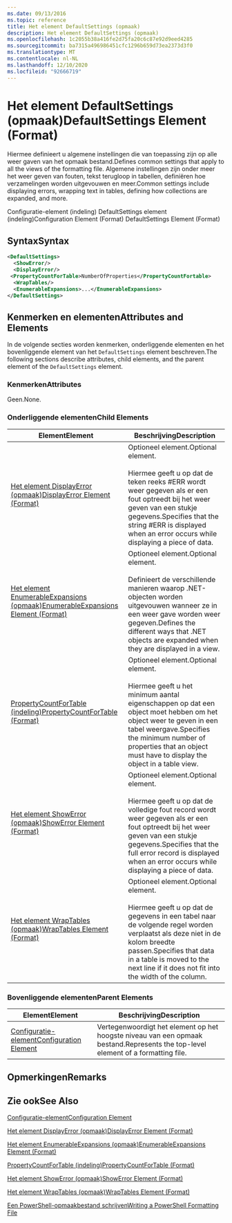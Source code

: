 ```yaml
---
ms.date: 09/13/2016
ms.topic: reference
title: Het element DefaultSettings (opmaak)
description: Het element DefaultSettings (opmaak)
ms.openlocfilehash: 1c2055b38a416fe2d75fa20c6c87e92d9eed4285
ms.sourcegitcommit: ba7315a496986451cfc1296b659d73ea2373d3f0
ms.translationtype: MT
ms.contentlocale: nl-NL
ms.lasthandoff: 12/10/2020
ms.locfileid: "92666719"
---
```

# <a name="defaultsettings-element-format"></a><span data-ttu-id="d45b6-103">Het element DefaultSettings (opmaak)</span><span class="sxs-lookup"><span data-stu-id="d45b6-103">DefaultSettings Element (Format)</span></span>

<span data-ttu-id="d45b6-104">Hiermee definieert u algemene instellingen die van toepassing zijn op alle weer gaven van het opmaak bestand.</span><span class="sxs-lookup"><span data-stu-id="d45b6-104">Defines common settings that apply to all the views of the formatting file.</span></span> <span data-ttu-id="d45b6-105">Algemene instellingen zijn onder meer het weer geven van fouten, tekst terugloop in tabellen, definiëren hoe verzamelingen worden uitgevouwen en meer.</span><span class="sxs-lookup"><span data-stu-id="d45b6-105">Common settings include displaying errors, wrapping text in tables, defining how collections are expanded, and more.</span></span>

<span data-ttu-id="d45b6-106">Configuratie-element (indeling) DefaultSettings element (indeling)</span><span class="sxs-lookup"><span data-stu-id="d45b6-106">Configuration Element (Format) DefaultSettings Element (Format)</span></span>

## <a name="syntax"></a><span data-ttu-id="d45b6-107">Syntax</span><span class="sxs-lookup"><span data-stu-id="d45b6-107">Syntax</span></span>

```xml
<DefaultSettings>
  <ShowError/>
  <DisplayError/>
 <PropertyCountForTable>NumberOfProperties</PropertyCountFortable>
  <WrapTables/>
  <EnumerableExpansions>...</EnumerableExpansions>
</DefaultSettings>
```

## <a name="attributes-and-elements"></a><span data-ttu-id="d45b6-108">Kenmerken en elementen</span><span class="sxs-lookup"><span data-stu-id="d45b6-108">Attributes and Elements</span></span>

<span data-ttu-id="d45b6-109">In de volgende secties worden kenmerken, onderliggende elementen en het bovenliggende element van het `DefaultSettings` element beschreven.</span><span class="sxs-lookup"><span data-stu-id="d45b6-109">The following sections describe attributes, child elements, and the parent element of the `DefaultSettings` element.</span></span>

### <a name="attributes"></a><span data-ttu-id="d45b6-110">Kenmerken</span><span class="sxs-lookup"><span data-stu-id="d45b6-110">Attributes</span></span>

<span data-ttu-id="d45b6-111">Geen.</span><span class="sxs-lookup"><span data-stu-id="d45b6-111">None.</span></span>

### <a name="child-elements"></a><span data-ttu-id="d45b6-112">Onderliggende elementen</span><span class="sxs-lookup"><span data-stu-id="d45b6-112">Child Elements</span></span>

|<span data-ttu-id="d45b6-113">Element</span><span class="sxs-lookup"><span data-stu-id="d45b6-113">Element</span></span>|<span data-ttu-id="d45b6-114">Beschrijving</span><span class="sxs-lookup"><span data-stu-id="d45b6-114">Description</span></span>|
|-------------|-----------------|
|[<span data-ttu-id="d45b6-115">Het element DisplayError (opmaak)</span><span class="sxs-lookup"><span data-stu-id="d45b6-115">DisplayError Element (Format)</span></span>](./displayerror-element-format.md)|<span data-ttu-id="d45b6-116">Optioneel element.</span><span class="sxs-lookup"><span data-stu-id="d45b6-116">Optional element.</span></span><br /><br /> <span data-ttu-id="d45b6-117">Hiermee geeft u op dat de teken reeks #ERR wordt weer gegeven als er een fout optreedt bij het weer geven van een stukje gegevens.</span><span class="sxs-lookup"><span data-stu-id="d45b6-117">Specifies that the string #ERR is displayed when an error occurs while displaying a piece of data.</span></span>|
|[<span data-ttu-id="d45b6-118">Het element EnumerableExpansions (opmaak)</span><span class="sxs-lookup"><span data-stu-id="d45b6-118">EnumerableExpansions Element (Format)</span></span>](./enumerableexpansions-element-format.md)|<span data-ttu-id="d45b6-119">Optioneel element.</span><span class="sxs-lookup"><span data-stu-id="d45b6-119">Optional element.</span></span><br /><br /> <span data-ttu-id="d45b6-120">Definieert de verschillende manieren waarop .NET-objecten worden uitgevouwen wanneer ze in een weer gave worden weer gegeven.</span><span class="sxs-lookup"><span data-stu-id="d45b6-120">Defines the different ways that .NET objects are expanded when they are displayed in a view.</span></span>|
|[<span data-ttu-id="d45b6-121">PropertyCountForTable (indeling)</span><span class="sxs-lookup"><span data-stu-id="d45b6-121">PropertyCountForTable (Format)</span></span>](./propertycountfortable-element-format.md)|<span data-ttu-id="d45b6-122">Optioneel element.</span><span class="sxs-lookup"><span data-stu-id="d45b6-122">Optional element.</span></span><br /><br /> <span data-ttu-id="d45b6-123">Hiermee geeft u het minimum aantal eigenschappen op dat een object moet hebben om het object weer te geven in een tabel weergave.</span><span class="sxs-lookup"><span data-stu-id="d45b6-123">Specifies the minimum number of properties that an object must have to display the object in a table view.</span></span>|
|[<span data-ttu-id="d45b6-124">Het element ShowError (opmaak)</span><span class="sxs-lookup"><span data-stu-id="d45b6-124">ShowError Element (Format)</span></span>](./showerror-element-format.md)|<span data-ttu-id="d45b6-125">Optioneel element.</span><span class="sxs-lookup"><span data-stu-id="d45b6-125">Optional element.</span></span><br /><br /> <span data-ttu-id="d45b6-126">Hiermee geeft u op dat de volledige fout record wordt weer gegeven als er een fout optreedt bij het weer geven van een stukje gegevens.</span><span class="sxs-lookup"><span data-stu-id="d45b6-126">Specifies that the full error record is displayed when an error occurs while displaying a piece of data.</span></span>|
|[<span data-ttu-id="d45b6-127">Het element WrapTables (opmaak)</span><span class="sxs-lookup"><span data-stu-id="d45b6-127">WrapTables Element (Format)</span></span>](./wraptables-element-format.md)|<span data-ttu-id="d45b6-128">Optioneel element.</span><span class="sxs-lookup"><span data-stu-id="d45b6-128">Optional element.</span></span><br /><br /> <span data-ttu-id="d45b6-129">Hiermee geeft u op dat de gegevens in een tabel naar de volgende regel worden verplaatst als deze niet in de kolom breedte passen.</span><span class="sxs-lookup"><span data-stu-id="d45b6-129">Specifies that data in a table is moved to the next line if it does not fit into the width of the column.</span></span>|

### <a name="parent-elements"></a><span data-ttu-id="d45b6-130">Bovenliggende elementen</span><span class="sxs-lookup"><span data-stu-id="d45b6-130">Parent Elements</span></span>

|<span data-ttu-id="d45b6-131">Element</span><span class="sxs-lookup"><span data-stu-id="d45b6-131">Element</span></span>|<span data-ttu-id="d45b6-132">Beschrijving</span><span class="sxs-lookup"><span data-stu-id="d45b6-132">Description</span></span>|
|-------------|-----------------|
|[<span data-ttu-id="d45b6-133">Configuratie-element</span><span class="sxs-lookup"><span data-stu-id="d45b6-133">Configuration Element</span></span>](./configuration-element-format.md)|<span data-ttu-id="d45b6-134">Vertegenwoordigt het element op het hoogste niveau van een opmaak bestand.</span><span class="sxs-lookup"><span data-stu-id="d45b6-134">Represents the top-level element of a formatting file.</span></span>|

## <a name="remarks"></a><span data-ttu-id="d45b6-135">Opmerkingen</span><span class="sxs-lookup"><span data-stu-id="d45b6-135">Remarks</span></span>

## <a name="see-also"></a><span data-ttu-id="d45b6-136">Zie ook</span><span class="sxs-lookup"><span data-stu-id="d45b6-136">See Also</span></span>

[<span data-ttu-id="d45b6-137">Configuratie-element</span><span class="sxs-lookup"><span data-stu-id="d45b6-137">Configuration Element</span></span>](./configuration-element-format.md)

[<span data-ttu-id="d45b6-138">Het element DisplayError (opmaak)</span><span class="sxs-lookup"><span data-stu-id="d45b6-138">DisplayError Element (Format)</span></span>](./displayerror-element-format.md)

[<span data-ttu-id="d45b6-139">Het element EnumerableExpansions (opmaak)</span><span class="sxs-lookup"><span data-stu-id="d45b6-139">EnumerableExpansions Element (Format)</span></span>](./enumerableexpansions-element-format.md)

[<span data-ttu-id="d45b6-140">PropertyCountForTable (indeling)</span><span class="sxs-lookup"><span data-stu-id="d45b6-140">PropertyCountForTable (Format)</span></span>](./propertycountfortable-element-format.md)

[<span data-ttu-id="d45b6-141">Het element ShowError (opmaak)</span><span class="sxs-lookup"><span data-stu-id="d45b6-141">ShowError Element (Format)</span></span>](./showerror-element-format.md)

[<span data-ttu-id="d45b6-142">Het element WrapTables (opmaak)</span><span class="sxs-lookup"><span data-stu-id="d45b6-142">WrapTables Element (Format)</span></span>](./wraptables-element-format.md)

[<span data-ttu-id="d45b6-143">Een PowerShell-opmaakbestand schrijven</span><span class="sxs-lookup"><span data-stu-id="d45b6-143">Writing a PowerShell Formatting File</span></span>](./writing-a-powershell-formatting-file.md)
